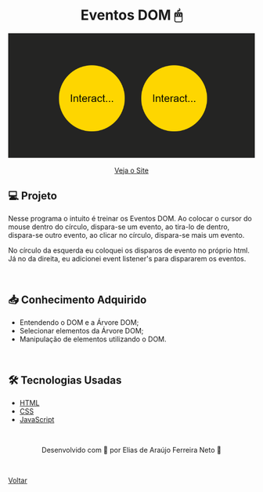<h1 align="center">Eventos DOM 🖱</h1>

![Vídeo demonstrativo de exercícios práticos](./demonstracao.gif)

<div align="center">
  <a href="https://elias-neto.github.io/Curso-em-video-JavaScript/moduloC/aula10/index.html">Veja o Site</a>
</div>

## 💻 Projeto

Nesse programa o intuito é treinar os Eventos DOM. Ao colocar o cursor do mouse dentro do círculo, dispara-se um evento, 
ao tira-lo de dentro, dispara-se outro evento, ao clicar no círculo, dispara-se mais um evento.

No círculo da esquerda eu coloquei os disparos de evento no próprio html. Já no da direita, eu adicionei event listener's para dispararem os eventos.

<br>

## 📥 Conhecimento Adquirido 

- Entendendo o DOM e a Árvore DOM;
- Selecionar elementos da Árvore DOM;
- Manipulação de elementos utilizando o DOM.

<br>

## 🛠 Tecnologias Usadas

- [HTML](https://www.w3schools.com/html/)
- [CSS](https://www.w3schools.com/css/)
- [JavaScript](https://www.w3schools.com/js/)

<br>

<p align="center"> Desenvolvido com 💙 por Elias de Araújo Ferreira Neto 👋 <p>

<br>
  
<a href="../../README.md">Voltar</a>